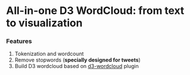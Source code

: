 # All-in-one D3 WordCloud: from text to visualization

### Features
1. Tokenization and wordcount
2. Remove stopwords (**specially designed for tweets**)
3. Build D3 wordcloud based on [d3-wordcloud](https://github.com/wvengen/d3-wordcloud) plugin
